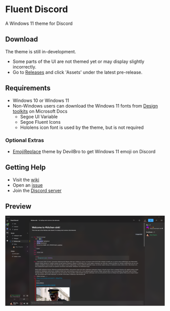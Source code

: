 # Fluent Discord
A Windows 11 theme for Discord

## Download
The theme is still in-development.
* Some parts of the UI are not themed yet or may display slightly incorrectly.
* Go to [Releases](https://github.com/TakosThings/Fluent-Discord/releases/latest) and click 'Assets' under the latest pre-release.

## Requirements
* Windows 10 or Windows 11
* Non-Windows users can download the Windows 11 fonts from [Design toolkits](https://docs.microsoft.com/en-gb/windows/apps/design/downloads/#fonts) on Microsoft Docs
  * Segoe UI Variable
  * Segoe Fluent Icons
  * Hololens icon font is used by the theme, but is not required
### Optional Extras
* [EmojiReplace](https://betterdiscord.app/theme/EmojiReplace) theme by DevilBro to get Windows 11 emoji on Discord

## Getting Help
* Visit the [wiki](https://github.com/TakosThings/Fluent-Discord/wiki)
* Open an [issue](https://github.com/TakosThings/Fluent-Discord/issues)
* Join the [Discord server](https://discord.gg/ZYrCacRuez)

## Preview
![Preview](/images/ui-0.0.13.png)
